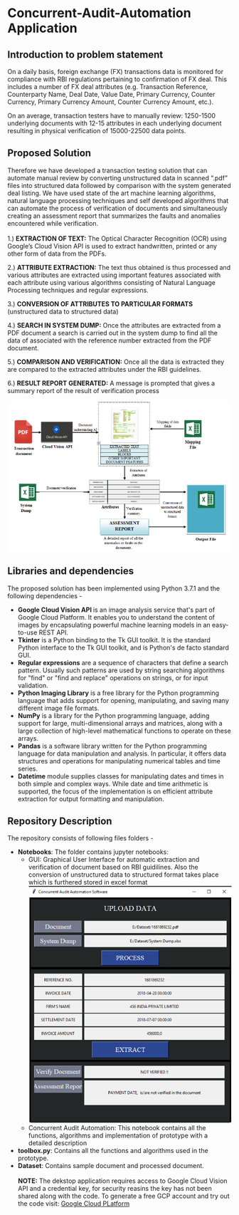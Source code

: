 # Concurrent-Audit-Automation Application
## Introduction to problem statement

On a daily basis, foreign exchange (FX) transactions data is monitored for compliance with RBI regulations pertaining to confirmation of FX deal. This includes a number of FX deal attributes (e.g. Transaction Reference,  Counterparty Name, Deal Date, Value Date, Primary Currency, Counter Currency, Primary Currency Amount, Counter Currency Amount, etc.). 

On an average, transaction testers have to manually review:
1250-1500 underlying documents with 12-15 attributes in each underlying document resulting in physical verification of 15000-22500 data points.

## Proposed Solution
Therefore we have developed a transaction testing solution that can automate manual review by converting unstructured data in scanned “.pdf” files into structured data followed by comparison with the system generated deal listing.
We have used state of the art machine learning algorithms, natural language processing techniques and self developed algorithms that can automate the process of verification of documents and simultaneously creating an assessment report that summarizes the faults and anomalies encountered while verification.<br><br>
1.) <b>EXTRACTION OF TEXT:</b> The Optical Character Recognition (OCR) using Google’s Cloud Vision API is used to extract handwritten, printed or any other form of data from the PDFs.<br> 

2.) <b>ATTRIBUTE EXTRACTION:</b> The text thus obtained is thus processed and various attributes  are extracted using important features associated with each attribute using various algorithms consisting of Natural Language Processing techniques and regular expressions.<br>

3.) <b>CONVERSION OF ATTRIBUTES TO PARTICULAR FORMATS</b> (unstructured data to structured data)<br>

4.) <b>SEARCH IN SYSTEM DUMP:</b>  Once the attributes are extracted from a PDF document a search is carried out in the system dump to find all the data of associated with the reference number extracted from the PDF document.<br>

5.) <b>COMPARISON AND VERIFICATION:</b> Once all the data is extracted they are compared to the extracted attributes under the RBI guidelines.<br>

6.) <b>RESULT REPORT GENERATED:</b> A message is prompted that gives a summary report of the result of verification process


![Flow diagram](./figures/Flow_diagram.PNG)



## Libraries and dependencies
The proposed solution has been implemented using Python 3.7.1 and the following dependencies - 
* <b>Google Cloud Vision API </b> is an image analysis service that's part of Google Cloud Platform. It enables you to understand the content of images by encapsulating powerful machine learning models in an easy-to-use REST API. 
* <b>Tkinter</b> is a Python binding to the Tk GUI toolkit. It is the standard Python interface to the Tk GUI toolkit, and is Python's de facto standard GUI. 
* <b>Regular expressions</b> are a sequence of characters that define a search pattern. Usually such patterns are used by string searching algorithms for "find" or "find and replace" operations on strings, or for input validation.
* <b>Python Imaging Library</b> is a free library for the Python programming language that adds support for opening, manipulating, and saving many different image file formats. 
* <b>NumPy</b> is a library for the Python programming language, adding support for large, multi-dimensional arrays and matrices, along with a large collection of high-level mathematical functions to operate on these arrays.
* <b>Pandas</b> is a software library written for the Python programming language for data manipulation and analysis. In particular, it offers data structures and operations for manipulating numerical tables and time series.
* <b>Datetime</b> module supplies classes for manipulating dates and times in both simple and complex ways. While date and time arithmetic is supported, the focus of the implementation is on efficient attribute extraction for output formatting and manipulation.


## Repository Description
The repository consists of following files folders -
* <b>Notebooks</b>: The folder contains jupyter notebooks:
  - GUI: Graphical User Interface for automatic extraction and verification of document based on RBI guidilines. Also the conversion of unstructured data to structured format takes place which is furthered stored in excel format  
  ![GUI](./figures/gui.PNG)
  - Concurrent Audit Automation: This notebook contains all the functions, algorithms and implementation of prototype with a detailed description
* <b>toolbox.py</b>: Contains all the functions and algorithms used in the prototype.
* <b>Dataset</b>: Contains sample document and processed document.
<br><br>
<b>NOTE:</b> The dekstop application requires access to Google Cloud Vision API and a credential key, for security reasins the key has not been shared along with the code. To generate a free GCP account and try out the code visit: [Google Cloud PLatform](https://cloud.google.com/vision/docs/quickstart-client-libraries#client-libraries-install-python)

